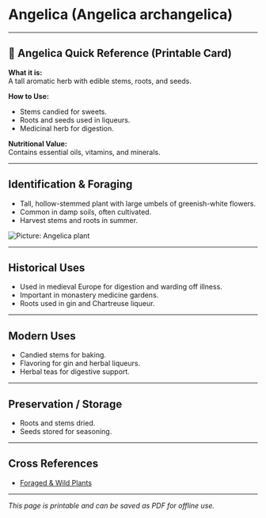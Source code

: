# Angelica (Angelica archangelica)

---

## 📜 Angelica Quick Reference (Printable Card)

**What it is:**  
A tall aromatic herb with edible stems, roots, and seeds.  

**How to Use:**  
- Stems candied for sweets.  
- Roots and seeds used in liqueurs.  
- Medicinal herb for digestion.  

**Nutritional Value:**  
Contains essential oils, vitamins, and minerals.  

---

## Identification & Foraging  

- Tall, hollow-stemmed plant with large umbels of greenish-white flowers.  
- Common in damp soils, often cultivated.  
- Harvest stems and roots in summer.  

![Picture: Angelica plant](placeholder-angelica.jpg)

---

## Historical Uses  

- Used in medieval Europe for digestion and warding off illness.  
- Important in monastery medicine gardens.  
- Roots used in gin and Chartreuse liqueur.  

---

## Modern Uses  

- Candied stems for baking.  
- Flavoring for gin and herbal liqueurs.  
- Herbal teas for digestive support.  

---

## Preservation / Storage  

- Roots and stems dried.  
- Seeds stored for seasoning.  

---

## Cross References  

- [Foraged & Wild Plants](plants-foraging.md)  

---

*This page is printable and can be saved as PDF for offline use.*
